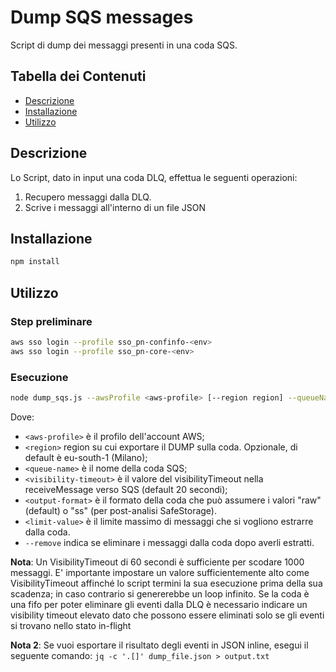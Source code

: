 # Dump SQS messages

Script di dump dei messaggi presenti in una coda SQS.

## Tabella dei Contenuti

- [Descrizione](#descrizione)
- [Installazione](#installazione)
- [Utilizzo](#utilizzo)

## Descrizione

Lo Script, dato in input una coda DLQ, effettua le seguenti operazioni:
1) Recupero messaggi dalla DLQ.
2) Scrive i messaggi all'interno di un file JSON

## Installazione

```bash
npm install
```

## Utilizzo
### Step preliminare

```bash
aws sso login --profile sso_pn-confinfo-<env>
aws sso login --profile sso_pn-core-<env>
```

### Esecuzione
```bash
node dump_sqs.js --awsProfile <aws-profile> [--region region] --queueName <queue-name> --visibilityTimeout <visibility-timeout> [--format <output-format> --limit <limit-value> --remove]
```
Dove:
- `<aws-profile>` è il profilo dell'account AWS;
- `<region>` region su cui exportare il DUMP sulla coda. Opzionale, di default è eu-south-1 (Milano);
- `<queue-name>` è il nome della coda SQS;
- `<visibility-timeout>` è il valore del visibilityTimeout nella receiveMessage verso SQS (default 20 secondi);
- `<output-format>` è il formato della coda che può assumere i valori "raw" (default) o "ss" (per post-analisi SafeStorage).
- `<limit-value>` è il limite massimo di messaggi che si vogliono estrarre dalla coda.
- `--remove` indica se eliminare i messaggi dalla coda dopo averli estratti.

**Nota**:
Un VisibilityTimeout di 60 secondi è sufficiente per scodare 1000 messaggi. E' importante impostare un valore sufficientemente alto come VisibilityTimeout affinché lo script termini la sua esecuzione prima della sua scadenza; in caso contrario si genererebbe un loop infinito.
Se la coda è una fifo per poter eliminare gli eventi dalla DLQ è necessario indicare un visibility timeout elevato dato che possono essere eliminati solo se gli eventi si trovano nello stato in-flight

**Nota 2**:
Se vuoi esportare il risultato degli eventi in JSON inline, esegui il seguente comando:
`jq -c '.[]' dump_file.json > output.txt`